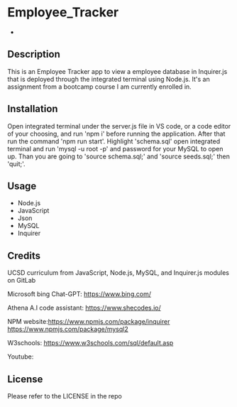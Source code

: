 # Employee_Tracker

-

## Description

This is an Employee Tracker app to view a employee database in Inquirer.js that is deployed through the integrated terminal using Node.js. It's an assignment from a bootcamp course I am currently enrolled in.

## Installation

Open integrated terminal under the server.js file in VS code, or a code editor of your choosing, and run 'npm i' before running the application. After that run the command 'npm run start'. Highlight 'schema.sql' open integrated terminal and run 'mysql -u root -p' and password for your MySQL to open up. Than you are going to 'source schema.sql;' and 'source seeds.sql;' then 'quit;'.

## Usage

- Node.js
- JavaScript
- Json
- MySQL
- Inquirer

## Credits

UCSD curriculum from JavaScript, Node.js, MySQL, and Inquirer.js modules on GitLab

Microsoft bing Chat-GPT: https://www.bing.com/

Athena A.I code assistant: https://www.shecodes.io/

NPM website:https://www.npmjs.com/package/inquirer
            https://www.npmjs.com/package/mysql2

W3schools: https://www.w3schools.com/sql/default.asp

Youtube: 

## License

Please refer to the LICENSE in the repo